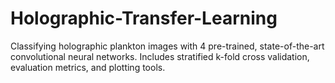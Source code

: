# Holographic-Transfer-Learning
Classifying holographic plankton images with 4 pre-trained, state-of-the-art convolutional neural networks. Includes stratified k-fold cross validation, evaluation metrics, and plotting tools.
